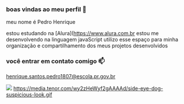 ### boas vindas ao meu perfil 💙

meu nome é Pedro Henrique

estou estudando na [Alura](https://www.alura.com.br
estou me desenvolvendo na linguagem javaScript
utilizo esse espaço para minha organização e compartilhamento dos meus projetos desenvolvidos

### você entrar em contato comigo 📫

henrique.santos.pedro1807@escola.pr.gov.br



![](https://media.tenor.com/wy2zHeWyf2gAAAAd/side-eye-dog-suspicious-look.gif)
https://media.tenor.com/wy2zHeWyf2gAAAAd/side-eye-dog-suspicious-look.gif
